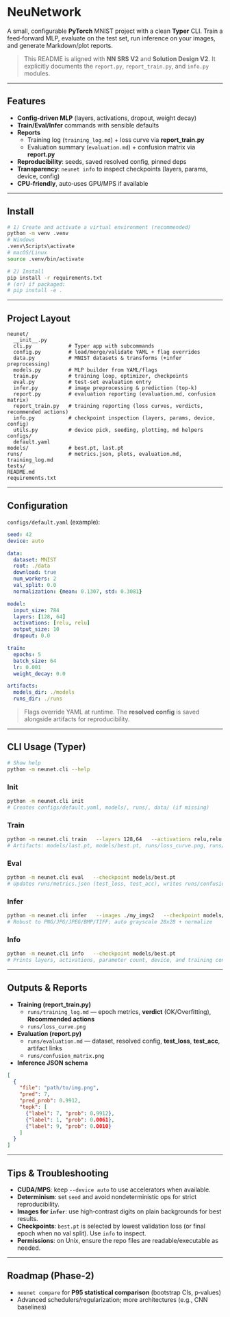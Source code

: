 # NeuNetwork

A small, configurable **PyTorch** MNIST project with a clean **Typer** CLI. Train a feed‑forward MLP, evaluate on the test set, run inference on your images, and generate Markdown/plot reports.

> This README is aligned with **NN SRS V2** and **Solution Design V2**. It explicitly documents the `report.py`, `report_train.py`, and `info.py` modules.

---

## Features

- **Config‑driven MLP** (layers, activations, dropout, weight decay)
- **Train/Eval/Infer** commands with sensible defaults
- **Reports**
  - Training log (`training_log.md`) + loss curve via **report_train.py**
  - Evaluation summary (`evaluation.md`) + confusion matrix via **report.py**
- **Reproducibility**: seeds, saved resolved config, pinned deps
- **Transparency**: `neunet info` to inspect checkpoints (layers, params, device, config)
- **CPU‑friendly**, auto‑uses GPU/MPS if available

---

## Install

```bash
# 1) Create and activate a virtual environment (recommended)
python -m venv .venv
# Windows
.venv\Scripts\activate
# macOS/Linux
source .venv/bin/activate

# 2) Install
pip install -r requirements.txt
# (or) if packaged:
# pip install -e .
```

---

## Project Layout

```
neunet/
  __init__.py
  cli.py            # Typer app with subcommands
  config.py         # load/merge/validate YAML + flag overrides
  data.py           # MNIST datasets & transforms (+infer preprocessing)
  models.py         # MLP builder from YAML/flags
  train.py          # training loop, optimizer, checkpoints
  eval.py           # test-set evaluation entry
  infer.py          # image preprocessing & prediction (top-k)
  report.py         # evaluation reporting (evaluation.md, confusion matrix)
  report_train.py   # training reporting (loss curves, verdicts, recommended actions)
  info.py           # checkpoint inspection (layers, params, device, config)
  utils.py          # device pick, seeding, plotting, md helpers
configs/
  default.yaml
models/             # best.pt, last.pt
runs/               # metrics.json, plots, evaluation.md, training_log.md
tests/
README.md
requirements.txt
```

---

## Configuration

`configs/default.yaml` (example):
```yaml
seed: 42
device: auto

data:
  dataset: MNIST
  root: ./data
  download: true
  num_workers: 2
  val_split: 0.0
  normalization: {mean: 0.1307, std: 0.3081}

model:
  input_size: 784
  layers: [128, 64]
  activations: [relu, relu]
  output_size: 10
  dropout: 0.0

train:
  epochs: 5
  batch_size: 64
  lr: 0.001
  weight_decay: 0.0

artifacts:
  models_dir: ./models
  runs_dir: ./runs
```
> Flags override YAML at runtime. The **resolved config** is saved alongside artifacts for reproducibility.

---

## CLI Usage (Typer)

```bash
# Show help
python -m neunet.cli --help
```

### Init
```bash
python -m neunet.cli init
# Creates configs/default.yaml, models/, runs/, data/ (if missing)
```

### Train
```bash
python -m neunet.cli train   --layers 128,64   --activations relu,relu   --epochs 5   --batch-size 64   --lr 1e-3   --device auto   --config configs/default.yaml
# Artifacts: models/last.pt, models/best.pt, runs/loss_curve.png, runs/training_log.md
```

### Eval
```bash
python -m neunet.cli eval   --checkpoint models/best.pt
# Updates runs/metrics.json (test_loss, test_acc), writes runs/confusion_matrix.png, runs/evaluation.md
```

### Infer
```bash
python -m neunet.cli infer   --images ./my_imgs2   --checkpoint models/best.pt   --topk 3   --out runs/infer.json
# Robust to PNG/JPG/JPEG/BMP/TIFF; auto grayscale 28x28 + normalize
```

### Info
```bash
python -m neunet.cli info   --checkpoint models/best.pt
# Prints layers, activations, parameter count, device, and training config snapshot
```

---

## Outputs & Reports

- **Training (report_train.py)**
  - `runs/training_log.md` — epoch metrics, **verdict** (OK/Overfitting), **Recommended actions**
  - `runs/loss_curve.png`
- **Evaluation (report.py)**
  - `runs/evaluation.md` — dataset, resolved config, **test_loss**, **test_acc**, artifact links
  - `runs/confusion_matrix.png`
- **Inference JSON schema**
```json
[
  {
    "file": "path/to/img.png",
    "pred": 7,
    "pred_prob": 0.9912,
    "topk": [
      {"label": 7, "prob": 0.9912},
      {"label": 1, "prob": 0.0061},
      {"label": 9, "prob": 0.0010}
    ]
  }
]
```

---

## Tips & Troubleshooting

- **CUDA/MPS**: keep `--device auto` to use accelerators when available.
- **Determinism**: set `seed` and avoid nondeterministic ops for strict reproducibility.
- **Images for `infer`**: use high‑contrast digits on plain backgrounds for best results.
- **Checkpoints**: `best.pt` is selected by lowest validation loss (or final epoch when no val split). Use `info` to inspect.
- **Permissions**: on Unix, ensure the repo files are readable/executable as needed.

---

## Roadmap (Phase‑2)

- `neunet compare` for **P95 statistical comparison** (bootstrap CIs, p‑values)
- Advanced schedulers/regularization; more architectures (e.g., CNN baselines)
